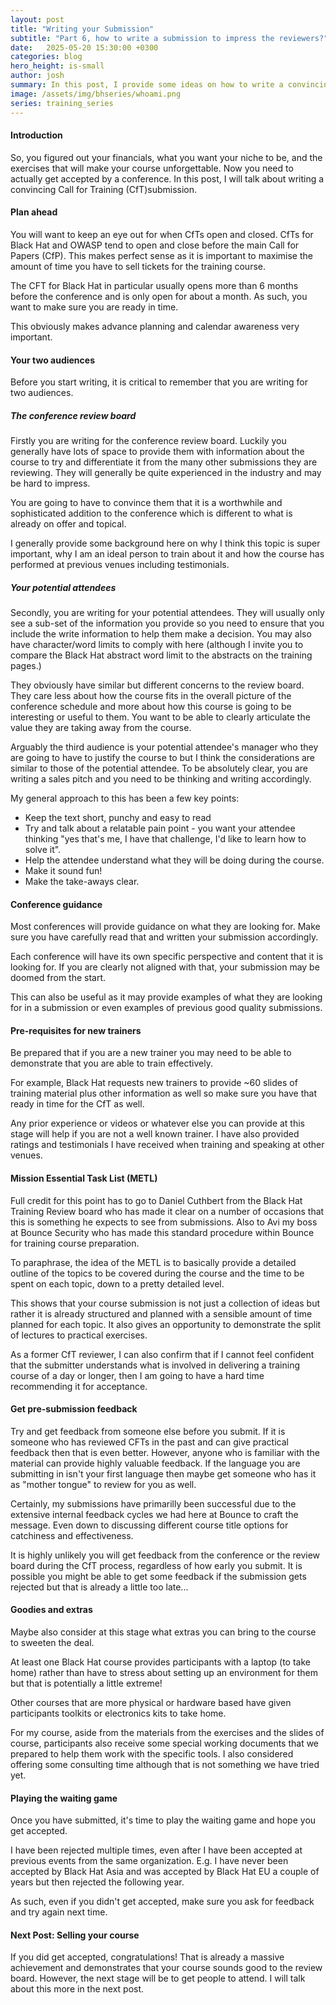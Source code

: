 ```yaml
---
layout: post
title: "Writing your Submission"
subtitle: "Part 6, how to write a submission to impress the reviewers?"
date:   2025-05-20 15:30:00 +0300
categories: blog
hero_height: is-small
author: josh
summary: In this post, I provide some ideas on how to write a convincing conference submission for your training course.
image: /assets/img/bhseries/whoami.png
series: training_series
---
```


#### Introduction

So, you figured out your financials, what you want your niche to be, and the exercises that will make your course unforgettable. Now you need to actually get accepted by a conference. In this post, I will talk about writing a convincing Call for Training (CfT)submission.

#### Plan ahead

You will want to keep an eye out for when CfTs open and closed. CfTs for Black Hat and OWASP tend to open and close before the main Call for Papers (CfP). This makes perfect sense as it is important to maximise the amount of time you have to sell tickets for the training course.

The CFT for Black Hat in particular usually opens more than 6 months before the conference and is only open for about a month. As such, you want to make sure you are ready in time.

This obviously makes advance planning and calendar awareness very important. 

#### Your two audiences

Before you start writing, it is critical to remember that you are writing for two audiences.

##### The conference review board

Firstly you are writing for the conference review board. Luckily you generally have lots of space to provide them with information about the course to try and differentiate it from the many other submissions they are reviewing. They will generally be quite experienced in the industry and may be hard to impress.

You are going to have to convince them that it is a worthwhile and sophisticated addition to the conference which is different to what is already on offer and topical.

I generally provide some background here on why I think this topic is super important, why I am an ideal person to train about it and how the course has performed at previous venues including testimonials.

##### Your potential attendees

Secondly, you are writing for your potential attendees. They will usually only see a sub-set of the information you provide so you need to ensure that you include the write information to help them make a decision. You may also have character/word limits to comply with here (although I invite you to compare the Black Hat abstract word limit to the abstracts on the training pages.)

They obviously have similar but different concerns to the review board. They care less about how the course fits in the overall picture of the conference schedule and more about how this course is going to be interesting or useful to them. You want to be able to clearly articulate the value they are taking away from the course. 

Arguably the third audience is your potential attendee's manager who they are going to have to justify the course to but I think the considerations are similar to those of the potential attendee. To be absolutely clear, you are writing a sales pitch and you need to be thinking and writing accordingly.

My general approach to this has been a few key points:

* Keep the text short, punchy and easy to read
* Try and talk about a relatable pain point - you want your attendee thinking "yes that's me, I have that challenge, I'd like to learn how to solve it".
* Help the attendee understand what they will be doing during the course.
* Make it sound fun!
* Make the take-aways clear.

#### Conference guidance

Most conferences will provide guidance on what they are looking for. Make sure you have carefully read that and written your submission accordingly.

Each conference will have its own specific perspective and content that it is looking for. If you are clearly not aligned with that, your submission may be doomed from the start.

This can also be useful as it may provide examples of what they are looking for in a submission or even examples of previous good quality submissions.

#### Pre-requisites for new trainers

Be prepared that if you are a new trainer you may need to be able to demonstrate that you are able to train effectively.

For example, Black Hat requests new trainers to provide ~60 slides of training material plus other information as well so make sure you have that ready in time for the CfT as well.

Any prior experience or videos or whatever else you can provide at this stage will help if you are not a well known trainer. I have also provided ratings and testimonials I have received when training and speaking at other venues.

#### Mission Essential Task List (METL)

Full credit for this point has to go to Daniel Cuthbert from the Black Hat Training Review board who has made it clear on a number of occasions that this is something he expects to see from submissions. Also to Avi my boss at Bounce Security who has made this standard procedure within Bounce for training course preparation.

To paraphrase, the idea of the METL is to basically provide a detailed outline of the topics to be covered during the course and the time to be spent on each topic, down to a pretty detailed level.

This shows that your course submission is not just a collection of ideas but rather it is already structured and planned with a sensible amount of time planned for each topic. It also gives an opportunity to demonstrate the split of lectures to practical exercises.

As a former CfT reviewer, I can also confirm that if I cannot feel confident that the submitter understands what is involved in delivering a training course of a day or longer, then I am going to have a hard time recommending it for acceptance.  

#### Get pre-submission feedback

Try and get feedback from someone else before you submit. If it is someone who has reviewed CFTs in the past and can give practical feedback then that is even better. However, anyone who is familiar with the material can provide highly valuable feedback. If the language you are submitting in isn't your first language then maybe get someone who has it as "mother tongue" to review for you as well. 

Certainly, my submissions have primarilly been successful due to the extensive internal feedback cycles we had here at Bounce to craft the message. Even down to discussing different course title options for catchiness and effectiveness.

It is highly unlikely you will get feedback from the conference or the review board during the CfT process, regardless of how early you submit. It is possible you might be able to get some feedback if the submission gets rejected but that is already a little too late...

#### Goodies and extras

Maybe also consider at this stage what extras you can bring to the course to sweeten the deal.

At least one Black Hat course provides participants with a laptop (to take home) rather than have to stress about setting up an environment for them but that is potentially a little extreme!

Other courses that are more physical or hardware based have given participants toolkits or electronics kits to take home.

For my course, aside from the materials from the exercises and the slides of course, participants also receive some special working documents that we prepared to help them work with the specific tools. I also considered offering some consulting time although that is not something we have tried yet.

#### Playing the waiting game

Once you have submitted, it's time to play the waiting game and hope you get accepted.

I have been rejected multiple times, even after I have been accepted at previous events from the same organization. E.g. I have never been accepted by Black Hat Asia and was accepted by Black Hat EU a couple of years but then rejected the following year.

As such, even if you didn't get accepted, make sure you ask for feedback and try again next time.

#### Next Post: Selling your course

If you did get accepted, congratulations! That is already a massive achievement and demonstrates that your course sounds good to the review board. However, the next stage will be to get people to attend. I will talk about this more in the next post.